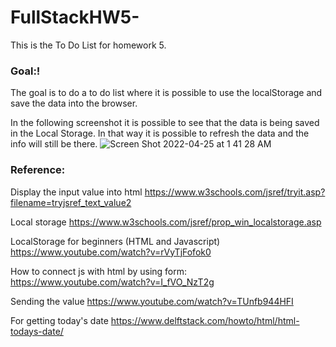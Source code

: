 # FullStackHW5-
This is the To Do List for homework 5.


### Goal:!

The goal is to do a to do list where it is possible to use the localStorage and save the data into the browser. 

In the following screenshot it is possible to see that the data is being saved in the Local Storage. In that way it is possible 
to refresh the data and the info will still be there. 
![Screen Shot 2022-04-25 at 1 41 28 AM](https://user-images.githubusercontent.com/25726054/165027300-ce63437c-47fd-4e88-94aa-ca3cc50fa34a.png)




### Reference:
Display the input value into html 
https://www.w3schools.com/jsref/tryit.asp?filename=tryjsref_text_value2

Local storage
https://www.w3schools.com/jsref/prop_win_localstorage.asp

LocalStorage for beginners (HTML and Javascript)
https://www.youtube.com/watch?v=rVyTjFofok0

How to connect js with html by using form:
https://www.youtube.com/watch?v=I_fVO_NzT2g

Sending the value 
https://www.youtube.com/watch?v=TUnfb944HFI

For getting today's date 
https://www.delftstack.com/howto/html/html-todays-date/
